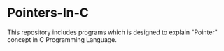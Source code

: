 # Pointers-In-C
This repository includes programs which is designed to explain "Pointer" concept in C Programming Language.
